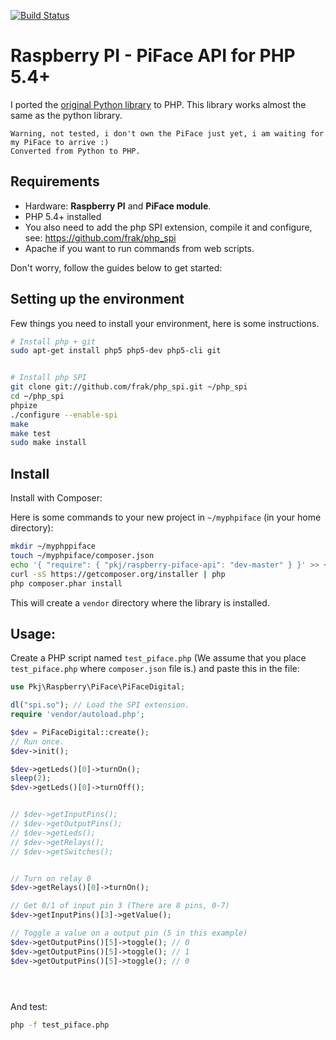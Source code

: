 [![Build Status](https://travis-ci.org/peec/raspberry-piface-api.png?branch=master)](https://travis-ci.org/peec/raspberry-piface-api)

# Raspberry PI - PiFace API for PHP 5.4+

I ported the [original Python library](https://github.com/piface/pifacedigitalio) to PHP. This library works almost the same as the python library.


	Warning, not tested, i don't own the PiFace just yet, i am waiting for my PiFace to arrive :)
	Converted from Python to PHP.



## Requirements

- Hardware: **Raspberry PI** and **PiFace module**.
- PHP 5.4+ installed
- You also need to add the php SPI extension, compile it and configure, see: https://github.com/frak/php_spi
- Apache if you want to run commands from web scripts.

Don't worry, follow the guides below to get started:


## Setting up the environment

Few things you need to install your environment, here is some instructions.

```bash
# Install php + git
sudo apt-get install php5 php5-dev php5-cli git


# Install php SPI
git clone git://github.com/frak/php_spi.git ~/php_spi
cd ~/php_spi
phpize
./configure --enable-spi
make
make test
sudo make install

```

## Install

Install with Composer:

Here is some commands to your new project in `~/myphpiface` (in your home directory):

```bash
mkdir ~/myphppiface
touch ~/myphpiface/composer.json
echo '{ "require": { "pkj/raspberry-piface-api": "dev-master" } }' >> ~/myphpiface/composer.json
curl -sS https://getcomposer.org/installer | php
php composer.phar install
```

This will create a `vendor` directory where the library is installed.




## Usage:


Create a PHP script named `test_piface.php` (We assume that you place `test_piface.php` where `composer.json` file is.) and paste this in the file: 

```php
use Pkj\Raspberry\PiFace\PiFaceDigital;

dl("spi.so"); // Load the SPI extension.
require 'vendor/autoload.php';

$dev = PiFaceDigital::create();
// Run once.
$dev->init();

$dev->getLeds()[0]->turnOn();
sleep(2);
$dev->getLeds()[0]->turnOff();


// $dev->getInputPins();
// $dev->getOutputPins();
// $dev->getLeds();
// $dev->getRelays();
// $dev->getSwitches();


// Turn on relay 0
$dev->getRelays()[0]->turnOn();

// Get 0/1 of input pin 3 (There are 8 pins, 0-7)
$dev->getInputPins()[3]->getValue();

// Toggle a value on a output pin (5 in this example)
$dev->getOutputPins()[5]->toggle(); // 0
$dev->getOutputPins()[5]->toggle(); // 1
$dev->getOutputPins()[5]->toggle(); // 0





```

And test:

```bash
php -f test_piface.php
```





